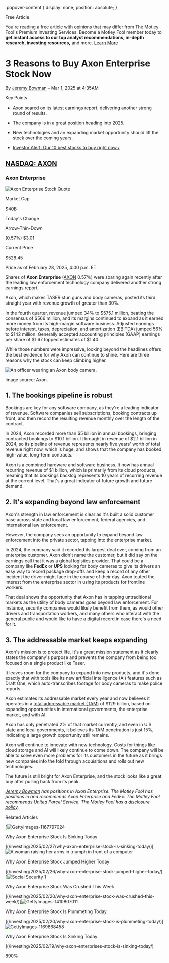 .popover-content { display: none; position: absolute; }

Free Article[](#)

You're reading a free article with opinions that may differ from The Motley Fool's Premium Investing Services. Become a Motley Fool member today to **get instant access to our top analyst recommendations, in-depth research, investing resources,** and more. [Learn More](https://www.fool.com/mms/mark/op-free-tbox-art)

3 Reasons to Buy Axon Enterprise Stock Now
==========================================

By [Jeremy Bowman](/author/1957/) – Mar 1, 2025 at 4:35AM

Key Points

*   Axon soared on its latest earnings report, delivering another strong round of results.
    
*   The company is in a great position heading into 2025.
    
*   New technologies and an expanding market opportunity should lift the stock over the coming years.
    
*   [Investor Alert: Our 10 best stocks to buy right now ›](https://www.fool.com/mms/mark/e-sa-nonbbn-kp?aid=10969&source=isaedikp0000035)
    

[NASDAQ: AXON](/quote/nasdaq/axon/)
-----------------------------------

### Axon Enterprise

![Axon Enterprise Stock Quote](https://g.foolcdn.com/art/companylogos/mark/AXON.png)

Market Cap

$40B

Today's Change

Arrow-Thin-Down

(0.57%) $3.01

Current Price

$528.45

Price as of February 28, 2025, 4:00 p.m. ET

Shares of **Axon Enterprise** ([AXON](/quote/nasdaq/axon/) 0.57%) were soaring again recently after the leading law enforcement technology company delivered another strong earnings report.

Axon, which makes TASER stun guns and body cameras, posted its third straight year with revenue growth of greater than 30%.

In the fourth quarter, revenue jumped 34% to $575.1 million, beating the consensus of $566 million, and its margins continued to expand as it earned more money from its high-margin software business. Adjusted earnings before interest, taxes, depreciation, and amortization ([EBITDA](https://www.fool.com/terms/e/ebitda/#:~:text=The%20result%20is%20earnings%20before,companies%20also%20report%20adjusted%20EBITDA.)) jumped 56% to $142 million. Generally accepted accounting principles (GAAP) earnings per share of $1.67 topped estimates of $1.40.

While those numbers were impressive, looking beyond the headlines offers the best evidence for why Axon can continue to shine. Here are three reasons why the stock can keep climbing higher.

![An officer wearing an Axon body camera.](https://g.foolcdn.com/image/?url=https%3A%2F%2Fg.foolcdn.com%2Feditorial%2Fimages%2F809031%2Faxon-body-camera.jpeg&op=resize&w=700)

Image source: Axon.

1\. The bookings pipeline is robust
-----------------------------------

Bookings are key for any software company, as they're a leading indicator of revenue. Software companies sell subscriptions, booking contracts up front, and then record the resulting revenue monthly over the length of the contract.

In 2024, Axon recorded more than $5 billion in annual bookings, bringing contracted bookings to $10.1 billion. It brought in revenue of $2.1 billion in 2024, so its pipeline of revenue represents nearly five years' worth of total revenue right now, which is huge, and shows that the company has booked high-value, long-term contracts.

Axon is a combined hardware and software business. It now has annual recurring revenue of $1 billion, which is primarily from its cloud products, meaning that its bookings backlog represents 10 years of recurring revenue at the current level. That's a great indicator of future growth and future demand.

2\. It's expanding beyond law enforcement
-----------------------------------------

Axon's strength in law enforcement is clear as it's built a solid customer base across state and local law enforcement, federal agencies, and international law enforcement.

However, the company sees an opportunity to expand beyond law enforcement into the private sector, tapping into the enterprise market.

In 2024, the company said it recorded its largest deal ever, coming from an enterprise customer. Axon didn't name the customer, but it did say on the earnings call that it was a global logistics provider. That could be a company like **FedEx** or **UPS** looking for body cameras to give its drivers an easy way to record package drop-offs and keep a record of any other incident the driver might face in the course of their day. Axon touted the interest from the enterprise sector in using its products for frontline workers.

That deal shows the opportunity that Axon has in tapping untraditional markets as the utility of body cameras goes beyond law enforcement. For instance, security companies would likely benefit from them, as would other drivers and transportation workers, and many others who interact with the general public and would like to have a digital record in case there's a need for it.

3\. The addressable market keeps expanding
------------------------------------------

Axon's mission is to protect life. It's a great mission statement as it clearly states the company's purpose and prevents the company from being too focused on a single product like Taser.

It leaves room for the company to expand into new products, and it's done exactly that with tools like its new artificial intelligence (AI) features such as Draft One, which auto-transcribes footage for body cameras to make police reports.

Axon estimates its addressable market every year and now believes it operates in a [total addressable market (TAM)](https://www.fool.com/terms/t/total-addressable-market/) of $129 billion, based on expanding opportunities in international governments, the enterprise market, and with AI.

Axon has only penetrated 2% of that market currently, and even in U.S. state and local governments, it believes its TAM penetration is just 15%, indicating a large growth opportunity still remains.

Axon will continue to innovate with new technology. Costs for things like cloud storage and AI will likely continue to come down. The company will be able to solve even more problems for its customers in the future as it brings new companies into the fold through acquisitions and rolls out new technologies.

The future is still bright for Axon Enterprise, and the stock looks like a great buy after pulling back from its peak.

_[Jeremy Bowman](https://www.fool.com/author/1957/) has positions in Axon Enterprise. The Motley Fool has positions in and recommends Axon Enterprise and FedEx. The Motley Fool recommends United Parcel Service. The Motley Fool has a [disclosure policy](https://www.fool.com/legal/fool-disclosure-policy/)._

Related Articles

[![GettyImages-1167797024](https://g.foolcdn.com/image/?url=https%3A%2F%2Fg.foolcdn.com%2Feditorial%2Fimages%2F809280%2Fgettyimages-1167797024.jpg&op=resize&w=92&h=52)

Why Axon Enterprise Stock Is Sinking Today

](/investing/2025/02/27/why-axon-enterprise-stock-is-sinking-today/)[![A woman raising her arms in triumph in front of a computer ](https://g.foolcdn.com/image/?url=https%3A%2F%2Fg.foolcdn.com%2Feditorial%2Fimages%2F809092%2Fa-woman-raising-her-arms-in-triumph-in-front-of-a-computer.jpg&op=resize&w=92&h=52)

Why Axon Enterprise Stock Jumped Higher Today

](/investing/2025/02/26/why-axon-enterprise-stock-jumped-higher-today/)[![Social Security 1](https://g.foolcdn.com/image/?url=https%3A%2F%2Fg.foolcdn.com%2Feditorial%2Fimages%2F808433%2Fsocial-security-1.jpg&op=resize&w=92&h=52)

Why Axon Enterprise Stock Was Crushed This Week

](/investing/2025/02/20/why-axon-enterprise-stock-was-crushed-this-week/)[![GettyImages-1410807011](https://g.foolcdn.com/image/?url=https%3A%2F%2Fg.foolcdn.com%2Feditorial%2Fimages%2F808411%2Fgettyimages-1410807011.jpg&op=resize&w=92&h=52)

Why Axon Enterprise Stock Is Plummeting Today

](/investing/2025/02/20/why-axon-enterprise-stock-is-plummeting-today/)[![GettyImages-1169868458](https://g.foolcdn.com/image/?url=https%3A%2F%2Fg.foolcdn.com%2Feditorial%2Fimages%2F808263%2Fgettyimages-1169868458.jpg&op=resize&w=92&h=52)

Why Axon Enterprise Stock Is Sinking Today

](/investing/2025/02/19/why-axon-enterprises-stock-is-sinking-today/)

890%